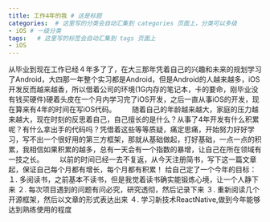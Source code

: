 ```yaml
---
title: 工作4年的我 # 这是标题
categories:  # 这里写的分类会自动汇集到 categories 页面上，分类可以多级
- iOS # 一级分类
tags:   # 这里写的标签会自动汇集到 tags 页面上
- iOS
---
```

从毕业到现在工作已经４年多了了，在大三那年凭着自己的兴趣和未来的规划学习了Android，大四那一年整个实习都是Android，但是Android的人越来越多，iOS开发反而越来越香，所以借着公司的环境(1G内存的笔记本，卡的要命，刚毕业没有钱买硬件)硬着头皮在一个月内学习完了iOS开发，之后一直从事iOS的开发，现在算来有4年的时间在写iOS代码。
　　随着自己的年龄越来越大，家庭的压力越来越大，现在时刻的反思着自己，自己擅长的是什么？从事了4年开发有什么积累呢？有什么拿出手的代码吗？凭借着这些等等质疑，痛定思痛，开始努力好好学习，写不出一个很好用的第三方框架，那就从基础做起，打好基础，一点一点的积累，我相信如果积累的越多，总有一天会有一个指数的暴增，让自己在所在领域有一技之长。
　　以前的时间已经一去不复返，从今天注册简书，写下这一篇文章起，保证自己每个月都有增长，每个月都有积累！
给自己定了一个今年的目标：
１. 多阅读书，之前基本不读书，但是我觉着读书确实能锻炼心境，让一个人静下来
２. 每次项目遇到的问题有问必究，研究透彻，然后记录下来
３. 重新阅读几个开源框架，然后以文章的形式表达出来
４. 学习新技术ReactNative,做到今年能够达到熟练使用的程度
